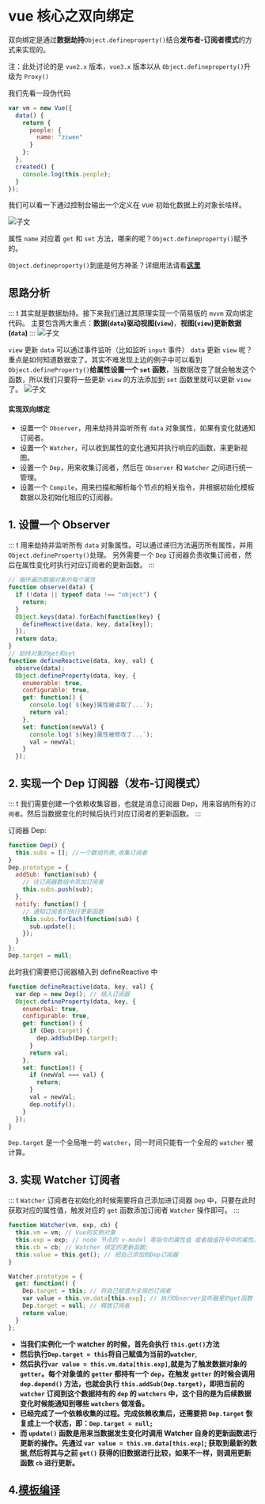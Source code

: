 # vue 核心之双向绑定

双向绑定是通过**数据劫持**`Object.defineproperty()`结合**发布者-订阅者模式**的方式来实现的。

注：此处讨论的是 `vue2.x` 版本，`vue3.x` 版本以从 `Object.defineproperty()`升级为 `Proxy()`

我们先看一段伪代码

```js
var vm = new Vue({
  data() {
    return {
      people: {
        name: "ziwen"
      }
    };
  },
  created() {
    console.log(this.people);
  }
});
```

我们可以看一下通过控制台输出一个定义在 vue 初始化数据上的对象长啥样。

<img src="/img/question/vue/qv1.png" alt="子文" title="子文" class="zoom-custom-imgs">

属性 `name` 对应着 `get` 和 `set` 方法，哪来的呢？`Object.defineproperty()`赋予的。

`Object.defineproperty()`到底是何方神圣？详细用法请看[**这里**](https://developer.mozilla.org/zh-CN/docs/Web/JavaScript/Reference/Global_Objects/Object/defineProperty)

## 思路分析

::: t
其实就是数据劫持。接下来我们通过其原理实现一个简易版的 `mvvm` 双向绑定代码。
主要包含两大重点：**数据(`data`)驱动视图(`view`)**，**视图(`view`)更新数据(`data`)**
:::
<img src="/img/question/vue/sxbdyl.jpg" alt="子文" title="子文" class="zoom-custom-imgs">


`view` 更新 `data` 可以通过事件监听（比如监听 `input` 事件）
`data` 更新 `view` 呢？重点是如何知道数据变了。其实不难发现上边的例子中可以看到 `Object.defineProperty()`**给属性设置一个 `set` 函数**，当数据改变了就会触发这个函数，所以我们只要将一些更新 `view` 的方法添加到 `set` 函数里就可以更新 `view` 了。
<img src="/img/question/vue/qv2.jpg" alt="子文" title="子文" class="zoom-custom-imgs">


#### 实现双向绑定

- 设置一个 `Observer`，用来劫持并监听所有 `data` 对象属性，如果有变化就通知订阅者。
- 设置一个 `Watcher`，可以收到属性的变化通知并执行响应的函数，来更新视图。
- 设置一个 `Dep`，用来收集订阅者，然后在 `Observer` 和 `Watcher` 之间进行统一管理。
- 设置一个 `Compile`，用来扫描和解析每个节点的相关指令，并根据初始化模板数据以及初始化相应的订阅器。

## 1. 设置一个 Observer

::: t
用来劫持并监听所有 `data` 对象属性。可以通过递归方法遍历所有属性，并用 `Object.defineProperty()`处理。
另外需要一个 `Dep` 订阅器负责收集订阅者，然后在属性变化时执行对应订阅者的更新函数。
:::

```js
// 循环遍历数据对象的每个属性
function observe(data) {
  if (!data || typeof data !== "object") {
    return;
  }
  Object.keys(data).forEach(function(key) {
    defineReactive(data, key, data[key]);
  });
  return data;
}
// 劫持对象的get和set
function defineReactive(data, key, val) {
  observe(data);
  Object.defineProperty(data, key, {
    enumerable: true,
    configurable: true,
    get: function() {
      console.log(`${key}属性被读取了...`);
      return val;
    },
    set: function(newVal) {
      console.log(`${key}属性被修改了...`);
      val = newVal;
    }
  });

```

## 2. 实现一个 Dep 订阅器（发布-订阅模式）

::: t
我们需要创建一个依赖收集容器，也就是消息订阅器 Dep，用来容纳所有的`订阅者`。然后当数据变化的时候后执行对应订阅者的更新函数。
:::

订阅器 Dep:

```js
function Dep() {
  this.subs = []; //一个数组列表,收集订阅者
}
Dep.prototype = {
  addSub: function(sub) {
    // 往订阅器数组中添加订阅者
    this.subs.push(sub);
  },
  notify: function() {
    // 通知订阅者们执行更新函数
    this.subs.forEach(function(sub) {
      sub.update();
    });
  }
};
Dep.target = null;
```

此时我们需要把订阅器植入到 defineReactive 中

```js
function defineReactive(data, key, val) {
  var dep = new Dep(); // 植入订阅器
  Object.defineProperty(data, key, {
    enumerbal: true,
    configurable: true,
    get: function() {
      if (Dep.target) {
        dep.addSub(Dep.target);
      }
      return val;
    },
    set: function() {
      if (newVal === val) {
        return;
      }
      val = newVal;
      dep.notify();
    }
  });
}
```

`Dep.target` 是一个全局唯一的 `watcher`，同一时间只能有一个全局的 `watcher` 被计算。

## 3. 实现 Watcher 订阅者

::: t
`Watcher` 订阅者在初始化的时候需要将自己添加进订阅器 `Dep` 中，只要在此时获取对应的属性值，触发对应的 `get` 函数添加订阅者 `Watcher` 操作即可。
:::

```js
function Watcher(vm, exp, cb) {
  this.vm = vm; // Vue的实例对象
  this.exp = exp; // node 节点的 v-model 等指令的属性值 或者插值符号中的属性。如 v-model="name"，exp 就是name;
  this.cb = cb; // Watcher 绑定的更新函数;
  this.value = this.get(); // 把自己添加到Dep订阅器
}

Watcher.prototype = {
  get: function() {
    Dep.target = this; // 将自己赋值为全局的订阅者
    var value = this.vm.data[this.exp]; // 执行Observer监听器里的get函数
    Dep.target = null; // 释放订阅者
    return value;
  }
};
```

- **当我们实例化一个 watcher 的时候，首先会执行 `this.get()`方法**
- **然后执行`Dep.target = this`将自己赋值为当前的`watcher`**,
- **然后执行`var value = this.vm.data[this.exp]`,就是为了触发数据对象的 `getter`。每个对象值的 `getter` 都持有一个 `dep`，在触发 `getter` 的时候会调用 `dep.depend()` 方法，也就会执行 `this.addSub(Dep.target)`，即把当前的 `watcher` 订阅到这个数据持有的 `dep` 的 `watchers` 中，这个目的是为后续数据变化时候能通知到哪些 `watchers` 做准备。**
- **已经完成了一个依赖收集的过程。完成依赖收集后，还需要把 `Dep.target` 恢复成上一个状态，即：`Dep.target = null;`**
- **而 `update()` 函数是用来当数据发生变化时调用 Watcher 自身的更新函数进行更新的操作。先通过 `var value = this.vm.data[this.exp]`; 获取到最新的数据,然后将其与之前 `get()` 获得的旧数据进行比较，如果不一样，则调用更新函数 `cb` 进行更新。**

## 4.[模板编译](https://ufojs.com/question/2/%E6%A8%A1%E6%9D%BF%E7%BC%96%E8%AF%91.html)
